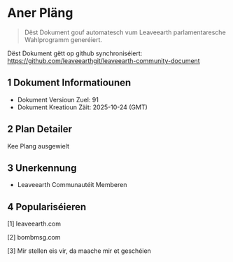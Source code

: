 # Aner Pläng

>Dëst Dokument gouf automatesch vum Leaveearth parlamentaresche Wahlprogramm generéiert.

Dëst Dokument gëtt op github synchroniséiert: https://github.com/leaveearthgit/leaveearth-community-document

## 1 Dokument Informatiounen

- Dokument Versioun Zuel: 91
- Dokument Kreatioun Zäit: 2025-10-24 (GMT)

## 2 Plan Detailer

Kee Plang ausgewielt

## 3 Unerkennung
* Leaveearth Communautéit Memberen

## 4 Populariséieren
[1] leaveearth.com

[2] bombmsg.com

[3] Mir stellen eis vir, da maache mir et geschéien
